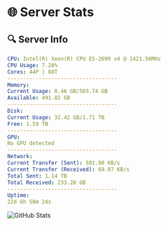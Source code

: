 # 🌐 Server Stats
## 🔍 Server Info
```yaml
CPU: Intel(R) Xeon(R) CPU E5-2699 v4 @ 1421.56MHz
CPU Usage: 7.20%
Cores: 44P | 88T
-----------------------------------
Memory:
Current Usage: 8.46 GB/503.74 GB
Available: 491.82 GB
-----------------------------------
Disk:
Current Usage: 32.42 GB/1.71 TB
Free: 1.59 TB
-----------------------------------
GPU:
No GPU detected
-----------------------------------
Network:
Current Transfer (Sent): 501.98 KB/s
Current Transfer (Received): 69.07 KB/s
Total Sent: 1.14 TB
Total Received: 233.28 GB
-----------------------------------
Uptime:
22d 6h 58m 24s
```
![GitHub Stats](https://img.shields.io/badge/Updated-2025-05-12_00:07:12-blue)
